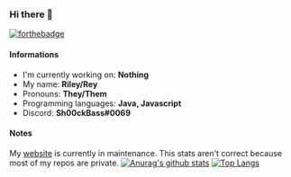 ### Hi there 👋
[![forthebadge](https://forthebadge.com/images/badges/built-with-love.svg)](https://forthebadge.com)

#### Informations

- I'm currently working on: **Nothing**
- My name: **Riley/Rey**
- Pronouns: **They/Them**
- Programming languages: **Java, Javascript**
- Discord: **Sh00ckBass#0069**

#### Notes
My [website](http://sh00ckbass.de) is currently in maintenance. 
This stats aren't correct because most of my repos are private.
[![Anurag's github stats](https://github-readme-stats.vercel.app/api?username=Sh00ckBass&count_private=true&theme=prussian&show_icons=true&include_all_commits=true)](https://github.com/anuraghazra/github-readme-stats)
[![Top Langs](https://github-readme-stats.vercel.app/api/top-langs/?username=Sh00ckBass&hide=php&layout=compact)](https://github.com/anuraghazra/github-readme-stats)
